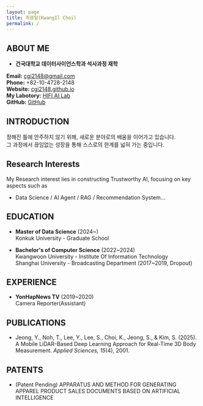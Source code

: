 ```yaml
---
layout: page
title: 최광일(KwangIl Choi)
permalink: /
---
```


## ABOUT ME

- **건국대학교 데이터사이언스학과 석사과정 재학**  

**Email:** cgi2148@gmail.com  
**Phone:** +82-10-4728-2148  
**Website:** [cgi2148.github.io](https://cgi2148.github.io)  
**My Labotory:** [HIFI AI Lab](https://www.hifiai.pe.kr/)  
**GitHub:** [GitHub](https://github.com/cgi2148)

## INTRODUCTION

정해진 틀에 안주하지 않기 위해, 새로운 분야로의 배움을 이어가고 있습니다.  
그 과정에서 끊임없는 성장을 통해 스스로의 한계를 넓혀 가는 중입니다.

## Research Interests
  My Research interest lies in constructing Trustworthy AI, focusing on key aspects such as  
- Data Science / AI Agent / RAG / Recommendation System...

## EDUCATION

- **Master of Data Science** (2024~)  
  Konkuk University - Graduate School

- **Bachelor's of Computer Science** (2022~2024)  
  Kwangwoon University - Institute Of Information Technology  
  Shanghai University - Broadcasting Department (2017~2019, Dropout)

## EXPERIENCE

- **YonHapNews TV** (2019~2020)  
  Camera Reporter(Assistant)

## PUBLICATIONS

- Jeong, Y., Noh, T., Lee, Y., Lee, S., Choi, K., Jeong, S., & Kim, S. (2025). A Mobile LiDAR-Based Deep Learning Approach for Real-Time 3D Body Measurement. *Applied Sciences, 15*(4), 2001.

## PATENTS

- (Patent Pending) APPARATUS AND METHOD FOR GENERATING APPAREL PRODUCT SALES DOCUMENTS BASED ON ARTIFICIAL INTELLIGENCE